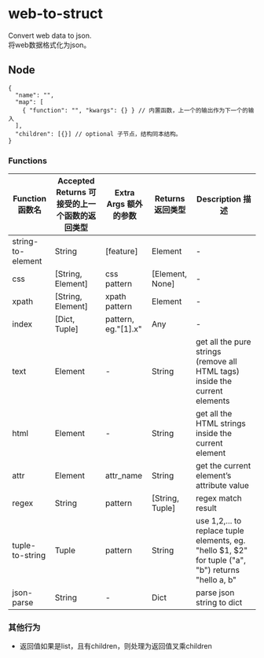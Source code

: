 # web-to-struct
Convert web data to json.  
将web数据格式化为json。

## Node
```jsonc
{
  "name": "",
  "map": [
    { "function": "", "kwargs": {} } // 内置函数，上一个的输出作为下一个的输入
  ],
  "children": [{}] // optional 子节点，结构同本结构。
}
```

### Functions
| Function 函数名 | Accepted Returns 可接受的上一个函数的返回类型 | Extra Args 额外的参数 | Returns 返回类型 | Description 描述 |
| --- | --- | --- | --- | --- |
| string-to-element | String | [feature] | Element | - |
| css | [String, Element] | css pattern | [Element, None] | - |
| xpath | [String, Element] | xpath pattern | Element | - |
| index | [Dict, Tuple] | pattern, eg."[1].x" | Any | - |
| text | Element | - | String | get all the pure strings (remove all HTML tags) inside the current elements |
| html | Element | - | String | get all the HTML strings inside the current element |
| attr | Element | attr_name | String | get the current element’s attribute value |
| regex | String | pattern | [String, Tuple] | regex match result |
| tuple-to-string | Tuple | pattern | String | use $1,$2,... to replace tuple elements, eg. "hello $1, $2" for tuple ("a", "b") returns "hello a, b" |
| json-parse | String | - | Dict | parse json string to dict |


### 其他行为
 - 返回值如果是list，且有children，则处理为返回值叉乘children
